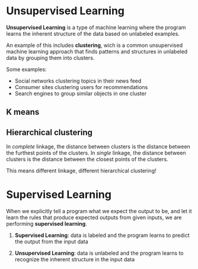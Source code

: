 # Unsupervised Learning

**Unsupervised Learning** is a type of machine learning where the program learns 
the inherent structure of the data based on unlabeled examples.

An example of this includes **clustering**, wich is a common unsupervised 
machine learning approach that finds patterns and structures in unlabeled data 
by grouping them into clusters.

Some examples:

- Social networks clustering topics in their news feed
- Consumer sites clustering users for recommendations
- Search engines to group similar objects in one cluster

## K means 

## Hierarchical clustering 

In *complete* linkage, the distance between clusters is the distance between 
the furthest points of the clusters. In *single* linkage, the distance between 
clusters is the distance between the closest points of the clusters. 

This means different linkage, different hierarchical clustering!

# Supervised Learning

When we explicitly tell a program what we expect the output to be, and let 
it learn the rules that produce expected outputs from given inputs, we are 
performing **supervised learning**.

1. **Supervised Learning**: data is labeled and the program learns to predict
the output from the input data

2. **Unsupervised Learning**: data is unlabeled and the program learns to 
recognize the inherent structure in the input data

